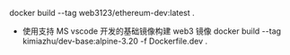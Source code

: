 docker build --tag web3123/ethereum-dev:latest .

- 使用支持 MS vscode 开发的基础镜像构建 web3 镜像
docker build --tag kimiazhu/dev-base:alpine-3.20 -f Dockerfile.dev .

